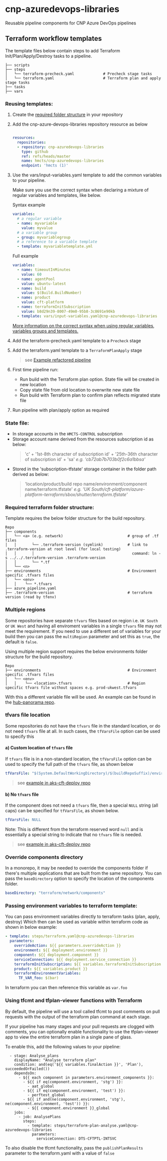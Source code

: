 # cnp-azuredevops-libraries
Reusable pipeline components for CNP Azure DevOps pipelines

## Terraform workflow templates

The template files below contain steps to add Terraform Init/Plan/Apply/Destroy tasks to a pipeline.

    ├── scripts
    ├── steps
    │   └── terraform-precheck.yaml             # Precheck stage tasks
    │   └── terraform.yaml                      # Terraform plan and apply stage tasks
    ├── tasks
    ├── vars

### Reusing templates:
1. Create the [required folder structure](#required-terraform-folder-structure) in your repository
2. Add the cnp-azure-devops-libraries repository resource as below

   ```yaml

   resources:
     repositories:
     - repository: cnp-azuredevops-libraries
       type: github
       ref: refs/heads/master
       name: hmcts/cnp-azuredevops-libraries
       endpoint: 'hmcts (1)'

   ```
3. Use the vars/input-variables.yaml template to add the common variables to your pipeline.

   Make sure you use the correct syntax when declaring a mixture of regular variables and templates, like below.

   Syntax example
   ```yaml
   variables:
     # a regular variable
     - name: myvariable
       value: myvalue
     # a variable group
     - group: myvariablegroup
     # a reference to a variable template
     - template: myvariabletemplate.yml
   ```
   Full example
   ```yaml
   variables:
     - name: timeoutInMinutes
       value: 60
     - name: agentPool
       value: ubuntu-latest
     - name: build
       value: $(Build.BuildNumber)
     - name: product
       value: cft-platform
     - name: terraformInitSubscription
       value: b8d29n39-8007-49m0-95b8-3c8691e90kb
     - template: vars/input-variables.yaml@cnp-azuredevops-libraries
   ```

   [More information on the correct syntax when using regular variables, variables groups and templates.](https://docs.microsoft.com/en-us/azure/devops/pipelines/process/variables?view=azure-devops&tabs=yaml%2Cbatch#specify-variables)

4. Add the terraform-precheck.yaml template to a `Precheck` stage
5. Add the terraform.yaml template to a `TerraformPlanApply` stage
   > see [Example refactored pipeline](https://github.com/hmcts/azure-platform-terraform/blob/master/azure_pipeline.yaml)
6. First time pipeline run:
   * Run build with the Terraform plan option. State file will be created in new location
   * Copy state file from old location to overwrite new state file
   * Run build with Terraform plan to confirm plan reflects migrated state file
7. Run pipeline with plan/apply option as required

### State file:
* In storage accounts in the `HMCTS-CONTROL` subscription
* Storage account name derived from the resources subscription id as below:
  >'c' + '1st-8th character of subscription id' + '25th-36th character of subscription id' + 'sa'
  _e.g. 'cb72ab7b703b0f2c6a1bbsa'_
* Stored in the 'subscription-tfstate' storage container in the folder path derived as below:
  >'location/product/build repo name/environment/component name/terraform.tfstate'
  _e.g. 'UK South/cft-platform/azure-platform-terraform/sbox/shutter/terraform.tfstate'_

### Required terraform folder structure:
Template requires the below folder structure for the build repository.

    Repo
    ├── components
    │   └── <a> (e.g. network)                             # group of .tf files
    │   │       └── .terraform-version (symlink)           # link to .terraform-version at root level (for local testing)
    │   │       │                                            command: ln -s ../../.terraform-version .terraform-version
    │   │       └── *.tf
    │   └── <n>
    ├── environments                                       # Environment specific .tfvars files
    │   └── <env>
    │   │    └── *.tfvars
    ├── azure_pipeline.yaml
    ├── .terraform-version                                 # terraform version (read by tfenv)

### Multiple regions

Some repositories have separate `tfvars` files based on region i.e. `UK South` or `UK West` and having all enviroment
variables in a single `tfvars` file may not meet the requirement.
If you need to use a different set of variables for your build then you can pass the `multiRegion` parameter and
set this as `true`, the default is `false`.

Using multiple region support requires the below environments folder structure for the build repository.

    Repo
    ├── environments                                       # Environment specific .tfvars files
    │   └── <env>
    │   │    └── <location>.tfvars                         # Region specific tfvars file without spaces e.g. prod-ukwest.tfvars

With this a different variable file will be used. An example can be found in the [hub-panorama repo](https://github.com/hmcts/hub-panorama-terraform).

### tfvars file location

Some repositories do not have the `tfvars` file in the standard location, or do not need `tfvars` file at all. In such cases, the `tfVarsFile` option can be used to specify this

#### a) Custom location of `tfvars` file
If `tfvars` file is in a non-standard location, the `tfVarsFile` option can be used to specify the full path of the `tfvars` file, as shown below
```yaml
tfVarsFile: "$(System.DefaultWorkingDirectory)/$(buildRepoSuffix)/environments/network/${{ parameters.env }}.tfvars"
```
> see [example in aks-cft-deploy repo](https://github.com/hmcts/aks-cft-deploy/blob/main/azure-pipelines.yml)

#### b) No `tfvars` file
If the component does not need a `tfvars` file, then a special `NULL` string (all caps) can be specified for  `tfVarsFile`, as shown below.
```yaml
tfVarsFile: NULL
```
Note: This is different from the terraform reserved word `null` and is essentially a special string to indicate that no `tfvars` file is needed.

> see [example in aks-cft-deploy repo](https://github.com/hmcts/aks-cft-deploy/blob/main/azure-pipelines.yml)

### Override components directory

In a monorepo, it may be needed to override the components folder if there's multiple applications that are built from the same repository. You can pass the `baseDirectory` option to specify the location of the components folder.
```yaml
baseDirectory: "terraform/network/components"
```

### Passing environment variables to terraform template:

You can pass environment variables directly to terraform tasks (plan, apply, destroy)
Which then can be used as variable within terraform code as shown in below example:

```yaml
- template: steps/terraform.yaml@cnp-azuredevops-libraries
  parameters:
    overrideAction: ${{ parameters.overrideAction }}
    environment: ${{ deployment.environment }}
    component: ${{ deployment.component }}
    serviceConnection: ${{ deployment.service_connection }}
    terraformInitSubscription: ${{ variables.terraformInitSubscription }}
    product: ${{ variables.product }}
    terraformEnvironmentVariables:
      TF_VAR_foo: $(bar)
```
In terraform you can then reference this variable as `var.foo`

### Using tfcmt and tfplan-viewer functions with Terraform

By default, the pipeline will use a tool called tfcmt to post comments on pull requests with the output of the terraform plan command at each stage.

If your pipeline has many stages and your pull requests are clogged with comments, you can optionally enable functionality to use the tfplan-viewer app to view the entire terraform plan in a single pane of glass.

To enable this, add the following values to your pipeline:

```
  - stage: Analyse_plans
    displayName: "Analyse terraform plan"
    condition: and(eq('${{ variables.finalAction }}', 'Plan'), succeededOrFailed())
    dependsOn:
      - ${{ each component in parameters.environment_components }}:
        - ${{ if eq(component.environment, 'stg') }}:
          - aat_global
        - ${{ if eq(component.environment, 'test') }}:
          - perftest_global
        - ${{ if and(ne(component.environment, 'stg'), ne(component.environment, 'test')) }}:
          - ${{ component.environment }}_global
    jobs:
      - job: AnalysePlans
        steps:
          - template: steps/terraform-plan-analyse.yaml@cnp-azuredevops-libraries
            parameters:
              serviceConnection: DTS-CFTPTL-INTSVC
```

To also disable the tfcmt functionality, pass the `publishPlanResults` parameter to the terraform.yaml with a value of `false`

